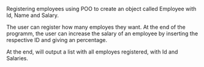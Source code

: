 Registering employees using POO to create an object called Employee with Id, Name and Salary. 

The user can register how many employes they want. At the end of the programm, the user can increase the salary of an employee by inserting the respective ID and giving an percentage. 

At the end, will output a list with all employes registered, with Id and Salaries.
